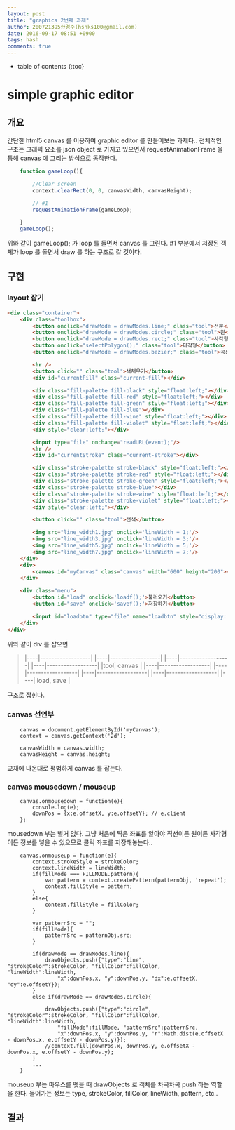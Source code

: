 ```yaml
---
layout: post
title: "graphics 2번째 과제"
author: 200721395한경수(hsnks100@gmail.com)
date: 2016-09-17 08:51 +0900
tags: hash
comments: true
---
```



* table of contents
{:toc}

# simple graphic editor

## 개요

간단한 html5 canvas 를 이용하여 graphic editor 를 만들어보는 과제다..
전체적인 구조는 그래픽 요소를 json object 로 가지고 있으면서 requestAnimationFrame 을 통해 canvas 에 그리는 방식으로 동작한다.

``` javascript
    function gameLoop(){

        //Clear screen
        context.clearRect(0, 0, canvasWidth, canvasHeight);

        // #1
        requestAnimationFrame(gameLoop);

    }
    gameLoop();

```

위와 같이 gameLoop(); 가 loop 를 돌면서 canvas 를 그린다.  #1 부분에서 저장된 객체가 loop 를 돌면서 draw 를 하는 구조로 갈 것이다.

## 구현

### layout 잡기

``` html
<div class="container">
    <div class="toolbox">
        <button onclick="drawMode = drawModes.line;" class="tool">선분</button>
        <button onclick="drawMode = drawModes.circle;" class="tool">원</button>
        <button onclick="drawMode = drawModes.rect;" class="tool">사각형</button>
        <button onclick="selectPolygon();" class="tool">다각형</button>
        <button onclick="drawMode = drawModes.bezier;" class="tool">곡선</button>

        <hr />
        <button click="" class="tool">색채우기</button>
        <div id="currentFill" class="current-fill"></div>

        <div class="fill-palette fill-black" style="float:left;"></div>
        <div class="fill-palette fill-red" style="float:left;"></div>
        <div class="fill-palette fill-green" style="float:left;"></div>
        <div class="fill-palette fill-blue"></div>
        <div class="fill-palette fill-wine" style="float:left;"></div>
        <div class="fill-palette fill-violet" style="float:left;"></div>
        <div style="clear:left;"></div>

        <input type="file" onchange="readURL(event);"/>
        <hr />
        <div id="currentStroke" class="current-stroke"></div>

        <div class="stroke-palette stroke-black" style="float:left;"></div>
        <div class="stroke-palette stroke-red" style="float:left;"></div>
        <div class="stroke-palette stroke-green" style="float:left;"></div>
        <div class="stroke-palette stroke-blue"></div>
        <div class="stroke-palette stroke-wine" style="float:left;"></div>
        <div class="stroke-palette stroke-violet" style="float:left;"></div>
        <div style="clear:left;"></div>

        <button click="" class="tool">선색</button>

        <img src="line_width1.jpg" onclick='lineWidth = 1;'/>
        <img src="line_width3.jpg" onclick='lineWidth = 3;'/>
        <img src="line_width5.jpg" onclick='lineWidth = 5;'/>
        <img src="line_width7.jpg" onclick='lineWidth = 7;'/>
    </div>
    <div>
        <canvas id="myCanvas" class="canvas" width="600" height="200"></canvas>
    </div>

    <div class="menu"> 
        <button id="load" onclick='loadf();'>불러오기</button>
        <button id="save" onclick='savef();'>저장하기</button>

        <input id="loadbtn" type="file" name="loadbtn" style="display: none;" />
    </div> 
</div>
```

위와 같이 div 를 잡으면 

>|----|------------------|
|----|------------------|
|----|------------------|
|----|------------------|
|tool|       canvas     |
|----|------------------|
|----|------------------|
|----|------------------|
|----|------------------|
|----|  load,   save    |

구조로 잡힌다.

### canvas 선언부
```
    canvas = document.getElementById('myCanvas');
    context = canvas.getContext('2d');

    canvasWidth = canvas.width;
    canvasHeight = canvas.height;

```

교재에 나온대로 평범하게 canvas 를 잡는다. 

### canvas mousedown / mouseup

```
    canvas.onmousedown = function(e){
        console.log(e);
        downPos = {x:e.offsetX, y:e.offsetY}; // e.client 
    };
```

mousedown 부는 별거 없다. 그냥 처음에 찍은 좌표를 알아야 직선이든 원이든 사각형이든 정보를 넣을 수 있으므로 클릭 좌표를 저장해놓는다..


```
    canvas.onmouseup = function(e){
        context.strokeStyle = strokeColor;
        context.lineWidth = lineWidth;
        if(fillMode === FILLMODE.pattern){
            var pattern = context.createPattern(patternObj, 'repeat');
            context.fillStyle = pattern;
        }
        else{
            context.fillStyle = fillColor;
        }

        var patternSrc = "";
        if(fillMode){
            patternSrc = patternObj.src;
        }

        if(drawMode == drawModes.line){
            drawObjects.push({"type":"line", "strokeColor":strokeColor, "fillColor":fillColor, "lineWidth":lineWidth,
                "x":downPos.x, "y":downPos.y, "dx":e.offsetX, "dy":e.offsetY});
        }
        else if(drawMode == drawModes.circle){

            drawObjects.push({"type":"circle", "strokeColor":strokeColor, "fillColor":fillColor, "lineWidth":lineWidth,
                "fillMode":fillMode, "patternSrc":patternSrc,
                "x":downPos.x, "y":downPos.y, "r":Math.dist(e.offsetX - downPos.x, e.offsetY - downPos.y)});
            //context.fill(downPos.x, downPos.y, e.offsetX - downPos.x, e.offsetY - downPos.y); 
        }
        ...
    }

```

mouseup 부는 마우스를 뗏을 때 drawObjects 로 객체를 차곡차곡 push 하는 역할을 한다. 들어가는 정보는 type, strokeColor, fillColor, lineWidth, pattern, etc..



## 결과






